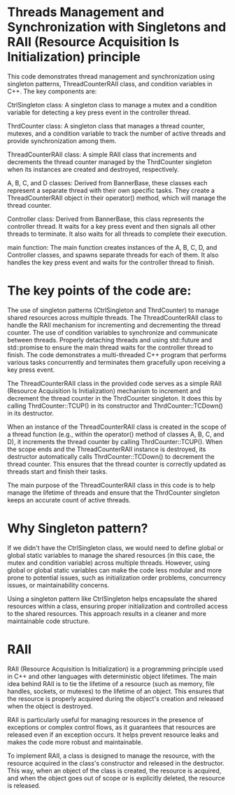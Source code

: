 # Threads Management and Synchronization with Singletons and RAII (Resource Acquisition Is Initialization) principle


This code demonstrates thread management and synchronization using singleton patterns, ThreadCounterRAII class, and condition variables in C++. The key components are:

CtrlSingleton class: A singleton class to manage a mutex and a condition variable for detecting a key press event in the controller thread.

ThrdCounter class: A singleton class that manages a thread counter, mutexes, and a condition variable to track the number of active threads and provide synchronization among them.

ThreadCounterRAII class: A simple RAII class that increments and decrements the thread counter managed by the ThrdCounter singleton when its instances are created and destroyed, respectively.

A, B, C, and D classes: Derived from BannerBase, these classes each represent a separate thread with their own specific tasks. They create a ThreadCounterRAII object in their operator() method, which will manage the thread counter.

Controller class: Derived from BannerBase, this class represents the controller thread. It waits for a key press event and then signals all other threads to terminate. It also waits for all threads to complete their execution.

main function: The main function creates instances of the A, B, C, D, and Controller classes, and spawns separate threads for each of them. It also handles the key press event and waits for the controller thread to finish.

# The key points of the code are:

The use of singleton patterns (CtrlSingleton and ThrdCounter) to manage shared resources across multiple threads.
The ThreadCounterRAII class to handle the RAII mechanism for incrementing and decrementing the thread counter.
The use of condition variables to synchronize and communicate between threads.
Properly detaching threads and using std::future and std::promise to ensure the main thread waits for the controller thread to finish.
The code demonstrates a multi-threaded C++ program that performs various tasks concurrently and terminates them gracefully upon receiving a key press event.

The ThreadCounterRAII class in the provided code serves as a simple RAII (Resource Acquisition Is Initialization) mechanism 
to increment and decrement the thread counter in the ThrdCounter singleton. 
It does this by calling ThrdCounter::TCUP() in its constructor and ThrdCounter::TCDown() in its destructor.

When an instance of the ThreadCounterRAII class is created in the scope of a thread function 
(e.g., within the operator() method of classes A, B, C, and D), 
it increments the thread counter by calling ThrdCounter::TCUP(). 
When the scope ends and the ThreadCounterRAII instance is destroyed, its destructor automatically calls ThrdCounter::TCDown() to decrement the thread counter.
This ensures that the thread counter is correctly updated as threads start and finish their tasks.

The main purpose of the ThreadCounterRAII class in this code is to help manage the lifetime of threads and ensure that
the ThrdCounter singleton keeps an accurate count of active threads.

# Why Singleton pattern?
If we didn't have the CtrlSingleton class, we would need to define global or global static variables to manage the shared resources (in this case, the mutex and condition variable) across multiple threads. However, using global or global static variables can make the code less modular and more prone to potential issues, such as initialization order problems, concurrency issues, or maintainability concerns.

Using a singleton pattern like CtrlSingleton helps encapsulate the shared resources within a class, ensuring proper initialization and controlled access to the shared resources. This approach results in a cleaner and more maintainable code structure.


# RAII
RAII (Resource Acquisition Is Initialization) is a programming principle used in C++ and other languages with deterministic object lifetimes. The main idea behind RAII is to tie the lifetime of a resource (such as memory, file handles, sockets, or mutexes) to the lifetime of an object. This ensures that the resource is properly acquired during the object's creation and released when the object is destroyed.

RAII is particularly useful for managing resources in the presence of exceptions or complex control flows, as it guarantees that resources are released even if an exception occurs. It helps prevent resource leaks and makes the code more robust and maintainable.

To implement RAII, a class is designed to manage the resource, with the resource acquired in the class's constructor and released in the destructor. This way, when an object of the class is created, the resource is acquired, and when the object goes out of scope or is explicitly deleted, the resource is released.
